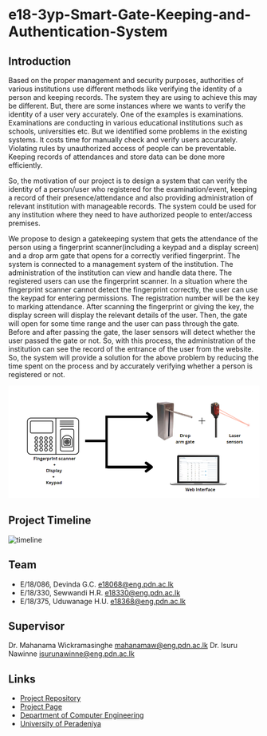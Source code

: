 # e18-3yp-Smart-Gate-Keeping-and-Authentication-System

## Introduction

Based on the proper management and security purposes, authorities of various institutions use different methods like verifying the identity of a person and keeping
records. The system they are using to achieve this may be different. But, there are some instances where we wants to verify the identity of a user very accurately.
One of the examples is examinations. Examinations are conducting in various educational institutions such as schools, universities etc. But we identified some problems
in the existing systems.
It costs time for manually check and verify users accurately.
Violating rules by unauthorized access of people can be preventable.
Keeping records of attendances and store data can be done more efficiently.

So, the motivation of our project is to design a system that can verify the identity of a person/user who registered for the examination/event, keeping a record of their
presence/attendance and also providing administration of relevant institution with manageable records. The system could be used for any institution where they need to
have authorized people to enter/access premises.

We propose to design a gatekeeping system that gets the attendance of the person using a fingerprint scanner(including a keypad and a display screen) and a drop arm gate 
that opens for a correctly verified fingerprint. The system is connected to a management system of the institution. The administration of the institution can view and 
handle data there. The registered users can use the fingerprint scanner. In a situation where the fingerprint scanner cannot detect the fingerprint correctly, the user 
can use the keypad for entering permissions. The registration number will be the key to marking attendance. After scanning the fingerprint or giving the key, the display 
screen will display the relevant details of the user. Then, the gate will open for some time range and the user can pass through the gate. Before and after passing the 
gate, the laser sensors will detect whether the user passed the gate or not. So, with this process, the administration of the institution can see the record of the 
entrance of the user from the website. So, the system will provide a solution for the above problem by reducing the time spent on the process and by accurately verifying 
whether a person is registered or not.

![System](./docs/System.PNG)

## Project Timeline

![timeline](./images/timeline.PNG)


## Team
-  E/18/086, Devinda G.C. [e18068@eng.pdn.ac.lk](mailto:e18068@eng.pdn.ac.lk)
-  E/18/330, Sewwandi H.R. [e18330@eng.pdn.ac.lk](mailto:e18330@eng.pdn.ac.lk)
-  E/18/375, Uduwanage H.U. [e18368@eng.pdn.ac.lk](mailto:e18368@eng.pdn.ac.lk)

## Supervisor

Dr. Mahanama Wickramasinghe [mahanamaw@eng.pdn.ac.lk](mailto:mahanamaw@eng.pdn.ac.lk)
Dr. Isuru Nawinne [isurunawinne@eng.pdn.ac.lk](mailto:isurunawinne@eng.pdn.ac.lk)

## Links

- [Project Repository](https://cepdnaclk.github.com/e18-3yp-Smart-Gate-Keeping-and-Authentication-System/)
- [Project Page](https://cepdnaclk.github.io/e18-3yp-Smart-Gate-Keeping-and-Authentication-System/)
- [Department of Computer Engineering](http://www.ce.pdn.ac.lk/)
- [University of Peradeniya](https://eng.pdn.ac.lk/)

